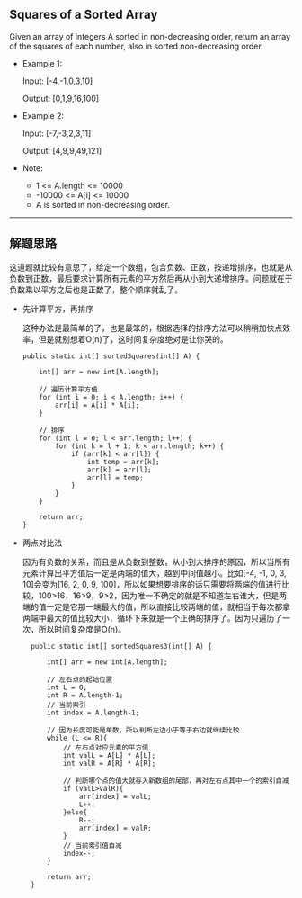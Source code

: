 ## Squares of a Sorted Array

Given an array of integers A sorted in non-decreasing order, return an array of the squares of each number, also in sorted non-decreasing order.

- Example 1:

  Input: [-4,-1,0,3,10]

  Output: [0,1,9,16,100]

- Example 2:

  Input: [-7,-3,2,3,11]

  Output: [4,9,9,49,121]
 
- Note:
  - 1 <= A.length <= 10000
  - -10000 <= A[i] <= 10000
  - A is sorted in non-decreasing order.

---

## 解题思路 
这道题就比较有意思了，给定一个数组，包含负数、正数，按递增排序，也就是从负数到正数，最后要求计算所有元素的平方然后再从小到大递增排序。问题就在于负数乘以平方之后也是正数了，整个顺序就乱了。

- 先计算平方，再排序

  这种办法是最简单的了，也是最笨的，根据选择的排序方法可以稍稍加快点效率，但是就别想着O(n)了，这时间复杂度绝对是让你哭的。

  ```
  public static int[] sortedSquares(int[] A) {

      int[] arr = new int[A.length];

      // 遍历计算平方值
      for (int i = 0; i < A.length; i++) {
          arr[i] = A[i] * A[i];
      }

      // 排序
      for (int l = 0; l < arr.length; l++) {
          for (int k = l + 1; k < arr.length; k++) {
              if (arr[k] < arr[l]) {
                  int temp = arr[k];
                  arr[k] = arr[l];
                  arr[l] = temp;
              }
          }
      }

      return arr;
  }
  ```

- 两点对比法

  因为有负数的关系，而且是从负数到整数，从小到大排序的原因，所以当所有元素计算出平方值后一定是两端的值大，越到中间值越小。比如[-4, -1, 0, 3, 10]会变为[16, 2, 0, 9, 100]，所以如果想要排序的话只需要将两端的值进行比较，100>16，16>9，9>2，因为唯一不确定的就是不知道左右谁大，但是两端的值一定是它那一端最大的值，所以直接比较两端的值，就相当于每次都拿两端中最大的值比较大小，循环下来就是一个正确的排序了。因为只遍历了一次，所以时间复杂度是O(n)。

  ```
    public static int[] sortedSquares3(int[] A) {

        int[] arr = new int[A.length];

        // 左右点的起始位置
        int L = 0;
        int R = A.length-1;
        // 当前索引
        int index = A.length-1;

        // 因为长度可能是单数，所以判断左边小于等于右边就继续比较
        while (L <= R){
            // 左右点对应元素的平方值
            int valL = A[L] * A[L];
            int valR = A[R] * A[R];

            // 判断哪个点的值大就存入新数组的尾部，再对左右点其中一个的索引自减
            if (valL>valR){
                arr[index] = valL;
                L++;
            }else{
                R--;
                arr[index] = valR;
            }
            // 当前索引值自减
            index--;
        }

        return arr;
    }
  ```